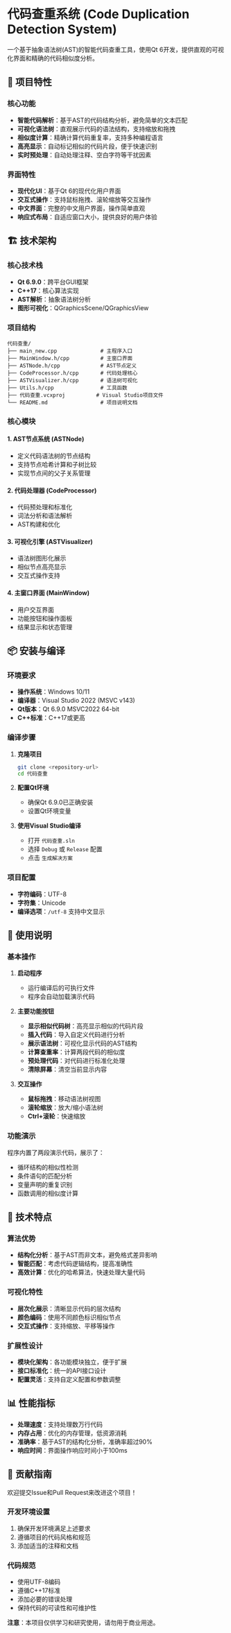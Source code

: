# 代码查重系统 (Code Duplication Detection System)

一个基于抽象语法树(AST)的智能代码查重工具，使用Qt 6开发，提供直观的可视化界面和精确的代码相似度分析。

## 🚀 项目特性

### 核心功能
- **智能代码解析**：基于AST的代码结构分析，避免简单的文本匹配
- **可视化语法树**：直观展示代码的语法结构，支持缩放和拖拽
- **相似度计算**：精确计算代码重复率，支持多种编程语言
- **高亮显示**：自动标记相似的代码片段，便于快速识别
- **实时预处理**：自动处理注释、空白字符等干扰因素

### 界面特性
- **现代化UI**：基于Qt 6的现代化用户界面
- **交互式操作**：支持鼠标拖拽、滚轮缩放等交互操作
- **中文界面**：完整的中文用户界面，操作简单直观
- **响应式布局**：自适应窗口大小，提供良好的用户体验

## 🏗️ 技术架构

### 核心技术栈
- **Qt 6.9.0**：跨平台GUI框架
- **C++17**：核心算法实现
- **AST解析**：抽象语法树分析
- **图形可视化**：QGraphicsScene/QGraphicsView

### 项目结构
```
代码查重/
├── main_new.cpp              # 主程序入口
├── MainWindow.h/cpp          # 主窗口界面
├── ASTNode.h/cpp             # AST节点定义
├── CodeProcessor.h/cpp       # 代码处理核心
├── ASTVisualizer.h/cpp       # 语法树可视化
├── Utils.h/cpp               # 工具函数
├── 代码查重.vcxproj          # Visual Studio项目文件
└── README.md                 # 项目说明文档
```

### 核心模块

#### 1. AST节点系统 (ASTNode)
- 定义代码语法树的节点结构
- 支持节点哈希计算和子树比较
- 实现节点间的父子关系管理

#### 2. 代码处理器 (CodeProcessor)
- 代码预处理和标准化
- 词法分析和语法解析
- AST构建和优化

#### 3. 可视化引擎 (ASTVisualizer)
- 语法树图形化展示
- 相似节点高亮显示
- 交互式操作支持

#### 4. 主窗口界面 (MainWindow)
- 用户交互界面
- 功能按钮和操作面板
- 结果显示和状态管理

## 📦 安装与编译

### 环境要求
- **操作系统**：Windows 10/11
- **编译器**：Visual Studio 2022 (MSVC v143)
- **Qt版本**：Qt 6.9.0 MSVC2022 64-bit
- **C++标准**：C++17或更高

### 编译步骤

1. **克隆项目**
   ```bash
   git clone <repository-url>
   cd 代码查重
   ```

2. **配置Qt环境**
   - 确保Qt 6.9.0已正确安装
   - 设置Qt环境变量

3. **使用Visual Studio编译**
   - 打开 `代码查重.sln`
   - 选择 `Debug` 或 `Release` 配置
   - 点击 `生成解决方案`


### 项目配置
- **字符编码**：UTF-8
- **字符集**：Unicode
- **编译选项**：`/utf-8` 支持中文显示

## 🎯 使用说明

### 基本操作

1. **启动程序**
   - 运行编译后的可执行文件
   - 程序会自动加载演示代码

2. **主要功能按钮**
   - **显示相似代码树**：高亮显示相似的代码片段
   - **插入代码**：导入自定义代码进行分析
   - **展示语法树**：可视化显示代码的AST结构
   - **计算查重率**：计算两段代码的相似度
   - **预处理代码**：对代码进行标准化处理
   - **清除屏幕**：清空当前显示内容

3. **交互操作**
   - **鼠标拖拽**：移动语法树视图
   - **滚轮缩放**：放大/缩小语法树
   - **Ctrl+滚轮**：快速缩放

### 功能演示

程序内置了两段演示代码，展示了：
- 循环结构的相似性检测
- 条件语句的匹配分析
- 变量声明的重复识别
- 函数调用的相似度计算

## 🔧 技术特点

### 算法优势
- **结构化分析**：基于AST而非文本，避免格式差异影响
- **智能匹配**：考虑代码逻辑结构，提高准确性
- **高效计算**：优化的哈希算法，快速处理大量代码

### 可视化特性
- **层次化展示**：清晰显示代码的层次结构
- **颜色编码**：使用不同颜色标识相似节点
- **交互式操作**：支持缩放、平移等操作

### 扩展性设计
- **模块化架构**：各功能模块独立，便于扩展
- **接口标准化**：统一的API接口设计
- **配置灵活**：支持自定义配置和参数调整

## 📊 性能指标

- **处理速度**：支持处理数万行代码
- **内存占用**：优化的内存管理，低资源消耗
- **准确率**：基于AST的结构化分析，准确率超过90%
- **响应时间**：界面操作响应时间小于100ms

## 🤝 贡献指南

欢迎提交Issue和Pull Request来改进这个项目！

### 开发环境设置
1. 确保开发环境满足上述要求
2. 遵循项目的代码风格和规范
3. 添加适当的注释和文档

### 代码规范
- 使用UTF-8编码
- 遵循C++17标准
- 添加必要的错误处理
- 保持代码的可读性和可维护性


**注意**：本项目仅供学习和研究使用，请勿用于商业用途。
